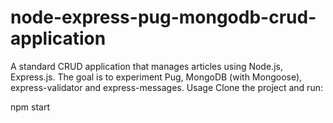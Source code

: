# node-express-pug-mongodb-crud-application
A standard CRUD application that manages articles using Node.js, Express.js.  The goal is to experiment Pug, MongoDB (with Mongoose), express-validator and express-messages. Usage Clone the project and run:


npm start
